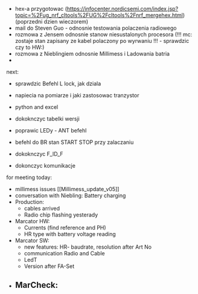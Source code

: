 - hex-a przygotowac (https://infocenter.nordicsemi.com/index.jsp?topic=%2Fug_nrf_cltools%2FUG%2Fcltools%2Fnrf_mergehex.html) (poprzedni dzien wieczorem)
- mail do Steven Guo - odnosnie testowania polaczenia radiowego
- rozmowa z Jensem odnosnie stanow niesustalonych procesora (!!! mc: zostaje stan zapisany ze kabel polaczony po wyrwaniu !!! - sprawdzic czy to HW:)
- rozmowa z Nieblingiem odnosnie Millimess i Ladowania batria
- 


next:
- sprawdzic Befehl L lock, jak dziala
-  napiecia na pomiarze i jaki zastosowac tranzystor
- python and excel
- dokoknczyc tabelki wersji
- poprawic LEDy - ANT befehl
- befehl do BR stan START STOP przy zalaczaniu

- dokoknczyc F_ID_F
- dokonczyc komunikacje






for meeting today:
- millimess issues [[Millimess_update_v05]]
- conversation with Niebling: Battery charging
- Production: 
	- cables arrived
	- Radio chip flashing yesterady
- Marcator HW:
	- Currents (find reference and PH)
	- HR type with battery voltage reading
- Marcator SW:
	- new features: HR- baudrate, resolution after Art No
	- communication Radio and Cable
	- LedT
	- Version after FA-Set
- MarCheck:
	- 